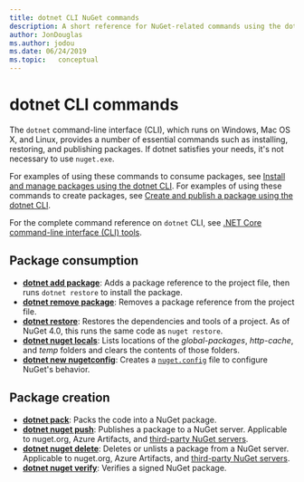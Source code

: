 ```yaml
---
title: dotnet CLI NuGet commands
description: A short reference for NuGet-related commands using the dotnet command-line interface.
author: JonDouglas
ms.author: jodou
ms.date: 06/24/2019
ms.topic:   conceptual
---
```


# dotnet CLI commands

The `dotnet` command-line interface (CLI), which runs on Windows, Mac OS X, and Linux, provides a number of essential commands such as installing, restoring, and publishing packages. If dotnet satisfies your needs, it's not necessary to use `nuget.exe`.

For examples of using these commands to consume packages, see [Install and manage packages using the dotnet CLI](../consume-packages/install-use-packages-dotnet-cli.md). For examples of using these commands to create packages, see [Create and publish a package using the dotnet CLI](../quickstart/create-and-publish-a-package-using-the-dotnet-cli.md).

For the complete command reference on `dotnet` CLI, see [.NET Core command-line interface (CLI) tools](/dotnet/core/tools/?tabs=netcore2x).

## Package consumption

- [**dotnet add package**](/dotnet/core/tools/dotnet-add-package): Adds a package reference to the project file, then runs `dotnet restore` to install the package.
- [**dotnet remove package**](/dotnet/core/tools/dotnet-remove-package): Removes a package reference from the project file.
- [**dotnet restore**](/dotnet/core/tools/dotnet-restore?tabs=netcore2x): Restores the dependencies and tools of a project. As of NuGet 4.0, this runs the same code as `nuget restore`.
- [**dotnet nuget locals**](/dotnet/core/tools/dotnet-nuget-locals): Lists locations of the *global-packages*, *http-cache*, and *temp* folders and clears the contents of those folders.
- [**dotnet new nugetconfig**](/dotnet/core/tools/dotnet-new): Creates a [`nuget.config`](../reference/nuget-config-file.md) file to configure NuGet's behavior.

## Package creation

- [**dotnet pack**](/dotnet/core/tools/dotnet-pack?tabs=netcore2x): Packs the code into a NuGet package.
- [**dotnet nuget push**](/dotnet/core/tools/dotnet-nuget-push): Publishes a package to a NuGet server. Applicable to nuget.org, Azure Artifacts, and [third-party NuGet servers](../hosting-packages/overview.md).
- [**dotnet nuget delete**](/dotnet/core/tools/dotnet-nuget-delete): Deletes or unlists a package from a NuGet server. Applicable to nuget.org, Azure Artifacts, and [third-party NuGet servers](../hosting-packages/overview.md).
- [**dotnet nuget verify**](/dotnet/core/tools/dotnet-nuget-verify): Verifies a signed NuGet package.
